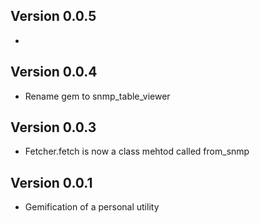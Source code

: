 ## Version 0.0.5

  * 

## Version 0.0.4

  * Rename gem to snmp_table_viewer

## Version 0.0.3

  * Fetcher.fetch is now a class mehtod called from_snmp

## Version 0.0.1

  * Gemification of a personal utility
